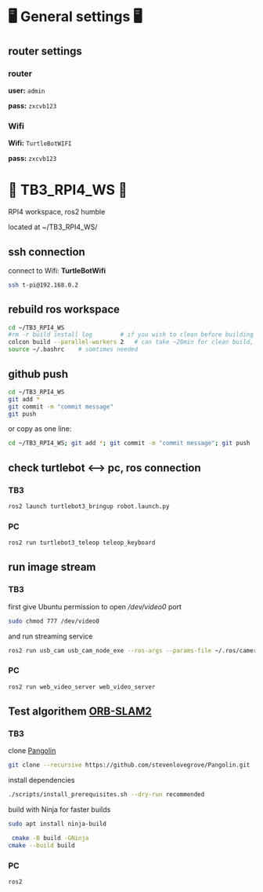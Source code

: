 <!-- https://github.com/Talzoor/TB3_RPI4_WS -->
# :desktop_computer: General settings :desktop_computer:

## router settings

### router

**user:** `admin`

**pass:** `zxcvb123`

### Wifi

**Wifi:** `TurtleBotWIFI`

**pass:** `zxcvb123`


# :robot: TB3_RPI4_WS :robot:

RPI4 workspace, ros2 humble

located at ~/TB3_RPI4_WS/

## ssh connection

connect to Wifi: **TurtleBotWifi**

```bash
ssh t-pi@192.168.0.2
```

## rebuild ros workspace

```bash
cd ~/TB3_RPI4_WS
#rm -r build install log 		# if you wish to clean before building from scratch
colcon build --parallel-workers 2 	# can take ~20min for clean build, rpi has 4 cores, using only 2 will allow ssh and such
source ~/.bashrc    # somtimes needed
```

## github push

```bash  
cd ~/TB3_RPI4_WS
git add *
git commit -m "commit message"
git push
```

or copy as one line:

```bash
cd ~/TB3_RPI4_WS; git add *; git commit -m "commit message"; git push
```

## check turtlebot <--> pc, ros connection

### TB3

```bash
ros2 launch turtlebot3_bringup robot.launch.py 
```

### PC
```bash
ros2 run turtlebot3_teleop teleop_keyboard
```

## run image stream

### TB3
first give Ubuntu permission to open _/dev/video0_ port
```bash
sudo chmod 777 /dev/video0
```

and run streaming service
```bash
ros2 run usb_cam usb_cam_node_exe --ros-args --params-file ~/.ros/camera_info/params.yaml
```

### PC
```bash
ros2 run web_video_server web_video_server
```

## Test algorithem [ORB-SLAM2](https://github.com/raulmur/ORB_SLAM2)


### TB3

clone [Pangolin](https://github.com/stevenlovegrove/Pangolin)
```bash
git clone --recursive https://github.com/stevenlovegrove/Pangolin.git
```
install dependencies
```bash
./scripts/install_prerequisites.sh --dry-run recommended
```
build with Ninja for faster builds
```bash
sudo apt install ninja-build

 cmake -B build -GNinja
cmake --build build

```

### PC
```bash
ros2 
```

